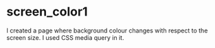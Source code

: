 # screen_color1
I created a page where background colour changes with respect to the screen size. I used CSS media query in it. 
